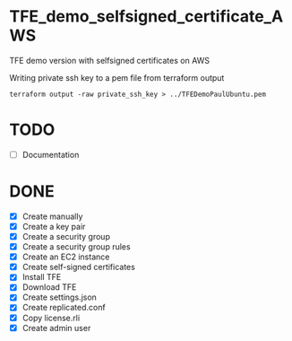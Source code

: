 # TFE_demo_selfsigned_certificate_AWS
TFE demo version with selfsigned certificates on AWS

Writing private ssh key to a pem file from terraform output
```
terraform output -raw private_ssh_key > ../TFEDemoPaulUbuntu.pem
```

# TODO
 - [ ] Documentation

# DONE
 - [x] Create manually
 - [x] Create a key pair
 - [x] Create a security group
 - [x] Create a security group rules
 - [x] Create an EC2 instance
 - [x] Create self-signed certificates
  - [x] Install TFE 
   - [x] Download TFE
   - [x] Create settings.json
   - [x] Create replicated.conf
   - [x] Copy license.rli
   - [x] Create admin user